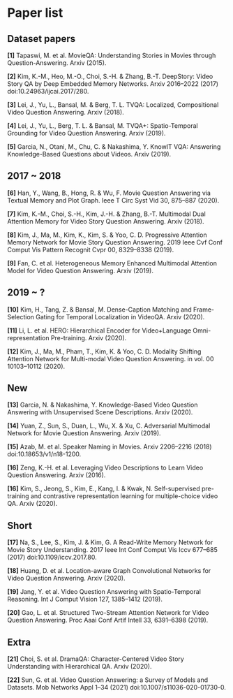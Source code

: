 # Paper list

## Dataset papers

**[1]** Tapaswi, M. et al. MovieQA: Understanding Stories in Movies through Question-Answering. Arxiv (2015).

**[2]** Kim, K.-M., Heo, M.-O., Choi, S.-H. & Zhang, B.-T. DeepStory: Video Story QA by Deep Embedded Memory Networks. Arxiv 2016–2022 (2017) doi:10.24963/ijcai.2017/280.

**[3]** Lei, J., Yu, L., Bansal, M. & Berg, T. L. TVQA: Localized, Compositional Video Question Answering. Arxiv (2018).

**[4]** Lei, J., Yu, L., Berg, T. L. & Bansal, M. TVQA+: Spatio-Temporal Grounding for Video Question Answering. Arxiv (2019).

**[5]** Garcia, N., Otani, M., Chu, C. & Nakashima, Y. KnowIT VQA: Answering Knowledge-Based Questions about Videos. Arxiv (2019).

  
## 2017 ~ 2018

**[6]** Han, Y., Wang, B., Hong, R. & Wu, F. Movie Question Answering via Textual Memory and Plot Graph. Ieee T Circ Syst Vid 30, 875–887 (2020).

**[7]** Kim, K.-M., Choi, S.-H., Kim, J.-H. & Zhang, B.-T. Multimodal Dual Attention Memory for Video Story Question Answering. Arxiv (2018).
  
**[8]** Kim, J., Ma, M., Kim, K., Kim, S. & Yoo, C. D. Progressive Attention Memory Network for Movie Story Question Answering. 2019 Ieee Cvf Conf Comput Vis Pattern Recognit Cvpr 00, 8329–8338 (2019).

**[9]** Fan, C. et al. Heterogeneous Memory Enhanced Multimodal Attention Model for Video Question Answering. Arxiv (2019).  


## 2019 ~ ?

**[10]** Kim, H., Tang, Z. & Bansal, M. Dense-Caption Matching and Frame-Selection Gating for Temporal Localization in VideoQA. Arxiv (2020).

**[11]** Li, L. et al. HERO: Hierarchical Encoder for Video+Language Omni-representation Pre-training. Arxiv (2020).
  
**[12]** Kim, J., Ma, M., Pham, T., Kim, K. & Yoo, C. D. Modality Shifting Attention Network for Multi-modal Video Question Answering. in vol. 00 10103–10112 (2020).

## New

**[13]** Garcia, N. & Nakashima, Y. Knowledge-Based Video Question Answering with Unsupervised Scene Descriptions. Arxiv (2020).

**[14]** Yuan, Z., Sun, S., Duan, L., Wu, X. & Xu, C. Adversarial Multimodal Network for Movie Question Answering. Arxiv (2019).
  
**[15]** Azab, M. et al. Speaker Naming in Movies. Arxiv 2206–2216 (2018) doi:10.18653/v1/n18-1200.

**[16]** Zeng, K.-H. et al. Leveraging Video Descriptions to Learn Video Question Answering. Arxiv (2016).

**[16]** Kim, S., Jeong, S., Kim, E., Kang, I. & Kwak, N. Self-supervised pre-training and contrastive representation learning for multiple-choice video QA. Arxiv (2020).


## Short

**[17]** Na, S., Lee, S., Kim, J. & Kim, G. A Read-Write Memory Network for Movie Story Understanding. 2017 Ieee Int Conf Comput Vis Iccv 677–685 (2017) doi:10.1109/iccv.2017.80.


**[18]** Huang, D. et al. Location-aware Graph Convolutional Networks for Video Question Answering. Arxiv (2020).
    
  
**[19]** Jang, Y. et al. Video Question Answering with Spatio-Temporal Reasoning. Int J Comput Vision 127, 1385–1412 (2019).
  
  
**[20]** Gao, L. et al. Structured Two-Stream Attention Network for Video Question Answering. Proc Aaai Conf Artif Intell 33, 6391–6398 (2019).

  
## Extra

**[21]** Choi, S. et al. DramaQA: Character-Centered Video Story Understanding with Hierarchical QA. Arxiv (2020).
    
**[22]** Sun, G. et al. Video Question Answering: a Survey of Models and Datasets. Mob Networks Appl 1–34 (2021) doi:10.1007/s11036-020-01730-0.


